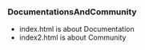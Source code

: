 ### DocumentationsAndCommunity

- index.html is about Documentation
- index2.html is about Community
